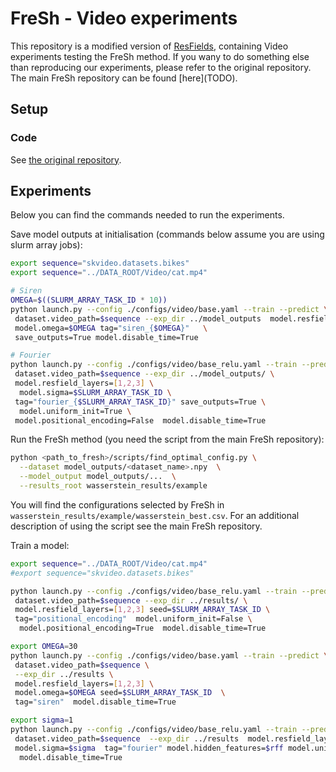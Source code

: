 # FreSh - Video experiments

This repository is a modified version of [ResFields](https://github.com/markomih/ResFields),
containing Video experiments testing the FreSh method. If you wany to do something else than
reproducing our experiments, please refer to the original repository. 
The main FreSh repository can be found \[here\](TODO).

## Setup

### Code

See [the original repository](https://github.com/markomih/ResFields). 

## Experiments

Below you can find the commands needed to run the experiments.

Save model outputs at initialisation (commands below assume you are using slurm array jobs):
```bash
export sequence="skvideo.datasets.bikes"
export sequence="../DATA_ROOT/Video/cat.mp4"

# Siren
OMEGA=$((SLURM_ARRAY_TASK_ID * 10))
python launch.py --config ./configs/video/base.yaml --train --predict \
 dataset.video_path=$sequence --exp_dir ../model_outputs  model.resfield_layers=[1,2,3] \
 model.omega=$OMEGA tag="siren_{$OMEGA}"   \
 save_outputs=True model.disable_time=True

# Fourier
python launch.py --config ./configs/video/base_relu.yaml --train --predict \
 dataset.video_path=$sequence --exp_dir ../model_outputs/ \
 model.resfield_layers=[1,2,3] \
  model.sigma=$SLURM_ARRAY_TASK_ID \
 tag="fourier_{$SLURM_ARRAY_TASK_ID}" save_outputs=True \
  model.uniform_init=True \
 model.positional_encoding=False  model.disable_time=True
```

Run the FreSh method (you need the script from the main FreSh repository):
```bash
python <path_to_fresh>/scripts/find_optimal_config.py \
  --dataset model_outputs/<dataset_name>.npy  \
  --model_output model_outputs/...  \
  --results_root wasserstein_results/example
```
You will find the configurations selected by FreSh in `wasserstein_results/example/wasserstein_best.csv`.
For an additional description of using the script see the main FreSh repository.

Train a model:
```bash
export sequence="../DATA_ROOT/Video/cat.mp4"
#export sequence="skvideo.datasets.bikes"

python launch.py --config ./configs/video/base_relu.yaml --train --predict \
 dataset.video_path=$sequence --exp_dir ../results/ \
 model.resfield_layers=[1,2,3] seed=$SLURM_ARRAY_TASK_ID \
 tag="positional_encoding"  model.uniform_init=False \
  model.positional_encoding=True  model.disable_time=True

export OMEGA=30
python launch.py --config ./configs/video/base.yaml --train --predict \
 dataset.video_path=$sequence \
 --exp_dir ../results \
 model.resfield_layers=[1,2,3] \
 model.omega=$OMEGA seed=$SLURM_ARRAY_TASK_ID  \
 tag="siren"  model.disable_time=True

export sigma=1
python launch.py --config ./configs/video/base_relu.yaml --train --predict \
 dataset.video_path=$sequence  --exp_dir ../results  model.resfield_layers=[1,2,3] seed=$SLURM_ARRAY_TASK_ID \
 model.sigma=$sigma  tag="fourier" model.hidden_features=$rff model.uniform_init=True \
  model.disable_time=True
```

